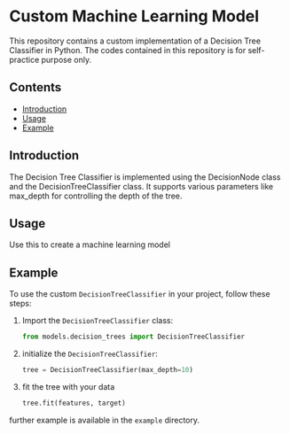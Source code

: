 # Custom Machine Learning Model

This repository contains a custom implementation of a Decision Tree Classifier in Python. The codes contained in this repository is for self-practice purpose only.

## Contents

- [Introduction](#introduction)
- [Usage](#usage)
- [Example](#example)

## Introduction

The Decision Tree Classifier is implemented using the DecisionNode class and the DecisionTreeClassifier class. It supports various parameters like max_depth for controlling the depth of the tree.

## Usage
Use this to create a machine learning model

## Example

To use the custom `DecisionTreeClassifier` in your project, follow these steps:

1. Import the `DecisionTreeClassifier` class:

   ```python
   from models.decision_trees import DecisionTreeClassifier
2. initialize the `DecisionTreeClassifier`:
   
   ```python
   tree = DecisionTreeClassifier(max_depth=10)
4. fit the tree with your data
   
   ```python
   tree.fit(features, target)

further example is available in the `example` directory.

